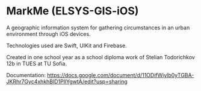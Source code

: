 # MarkMe (ELSYS-GIS-iOS)

A geographic information system for gathering circumstances in an urban environment through iOS devices. 

Technologies used are Swift, UIKit and Firebase. 

Created in one school year as a school diploma work of Stelian Todorichkov 12b in TUES at TU Sofia.

Documentation: https://docs.google.com/document/d/11ODifWiylb0yTGBA-JKRhr7Gyc4xhkhBlD1PIlYgwtA/edit?usp=sharing
